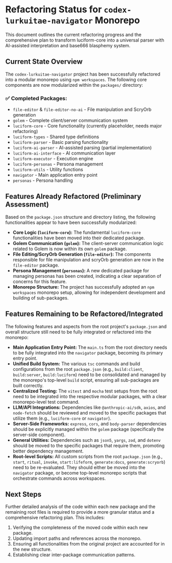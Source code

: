 # Refactoring Status for `codex-lurkuitae-navigator` Monorepo

This document outlines the current refactoring progress and the comprehensive plan to transform luciform-core into a universal parser with AI-assisted interpretation and base666 blasphemy system.

## Current State Overview

The `codex-lurkuitae-navigator` project has been successfully refactored into a modular monorepo using `npm workspaces`. The following core components are now modularized within the `packages/` directory:

### ✅ **Completed Packages:**
*   `file-editor` & `file-editor-no-ai` - File manipulation and ScryOrb generation
*   `golem` - Complete client/server communication system
*   `luciform-core` - Core functionality (currently placeholder, needs major refactoring)
*   `luciform-types` - Shared type definitions
*   `luciform-parser` - Basic parsing functionality
*   `luciform-ai-parser` - AI-assisted parsing (partial implementation)
*   `luciform-ai-interface` - AI communication layer
*   `luciform-executor` - Execution engine
*   `luciform-personas` - Persona management
*   `luciform-utils` - Utility functions
*   `navigator` - Main application entry point
*   `personas` - Persona handling

## Features Already Refactored (Preliminary Assessment)

Based on the `package.json` structure and directory listing, the following functionalities appear to have been successfully modularized:

*   **Core Logic (`luciform-core`):** The fundamental `luciform-core` functionalities have been moved into their dedicated package.
*   **Golem Communication (`golem`):** The client-server communication logic related to Golem is now within its own `golem` package.
*   **File Editing/ScryOrb Generation (`file-editor`):** The components responsible for file manipulation and scryOrb generation are now in the `file-editor` package.
*   **Persona Management (`personas`):** A new dedicated package for managing personas has been created, indicating a clear separation of concerns for this feature.
*   **Monorepo Structure:** The project has successfully adopted an `npm workspaces` monorepo setup, allowing for independent development and building of sub-packages.

## Features Remaining to be Refactored/Integrated

The following features and aspects from the root project's `package.json` and overall structure still need to be fully integrated or refactored into the monorepo:

*   **Main Application Entry Point:** The `main.ts` from the root directory needs to be fully integrated into the `navigator` package, becoming its primary entry point.
*   **Unified Build System:** The various `tsc` commands and build configurations from the root `package.json` (e.g., `build:client`, `build:server`, `build:luciform`) need to be consolidated and managed by the monorepo's top-level `build` script, ensuring all sub-packages are built correctly.
*   **Centralized Testing:** The `vitest` and `mocha` test setups from the root need to be integrated into the respective modular packages, with a clear monorepo-level test command.
*   **LLM/API Integrations:** Dependencies like `@anthropic-ai/sdk`, `axios`, and `node-fetch` should be reviewed and moved to the specific packages that utilize them (e.g., `luciform-core` or `navigator`).
*   **Server-Side Frameworks:** `express`, `cors`, and `body-parser` dependencies should be explicitly managed within the `golem` package (specifically the server-side component).
*   **General Utilities:** Dependencies such as `json5`, `yargs`, `zod`, and `dotenv` should be moved to the specific packages that require them, promoting better dependency management.
*   **Root-level Scripts:** All custom scripts from the root `package.json` (e.g., `start`, `ritual`, `invoke`, `start:lifeform`, `generate:docs`, `generate:scryorb`) need to be re-evaluated. They should either be moved into the `navigator` package, or become top-level monorepo scripts that orchestrate commands across workspaces.

## Next Steps

Further detailed analysis of the code within each new package and the remaining root files is required to provide a more granular status and a comprehensive refactoring plan. This includes:

1.  Verifying the completeness of the moved code within each new package.
2.  Updating import paths and references across the monorepo.
3.  Ensuring all functionalities from the original project are accounted for in the new structure.
4.  Establishing clear inter-package communication patterns.
